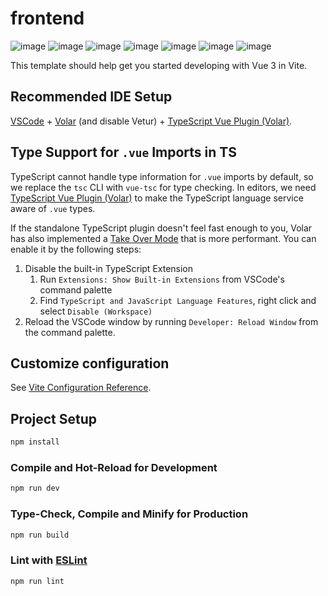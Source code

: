 # frontend
![image](https://github.com/KTH-awaken/mvk-cloudsaver-frontend/assets/100699584/9ff50bcf-0ec4-4b5c-ab37-de23996c1b93)
![image](https://github.com/KTH-awaken/mvk-cloudsaver-frontend/assets/100699584/4c710f5a-dd74-4df7-a8d0-f3f2e5a16333)
![image](https://github.com/KTH-awaken/mvk-cloudsaver-frontend/assets/100699584/2b060469-a904-43cd-aa0a-e217de6d41a0)
![image](https://github.com/KTH-awaken/mvk-cloudsaver-frontend/assets/100699584/016c4f7c-c178-4981-af83-27fab4cd0cd0)
![image](https://github.com/KTH-awaken/mvk-cloudsaver-frontend/assets/100699584/cafd4a32-dd7f-4776-97b5-fffb12491661)
![image](https://github.com/KTH-awaken/mvk-cloudsaver-frontend/assets/100699584/15cd66bb-9869-40c7-a32e-d1ecdb3c6a2d)
![image](https://github.com/KTH-awaken/mvk-cloudsaver-frontend/assets/100699584/760eaaae-d451-456d-985f-0b40bbf553b1)











This template should help get you started developing with Vue 3 in Vite.

## Recommended IDE Setup

[VSCode](https://code.visualstudio.com/) + [Volar](https://marketplace.visualstudio.com/items?itemName=Vue.volar) (and disable Vetur) + [TypeScript Vue Plugin (Volar)](https://marketplace.visualstudio.com/items?itemName=Vue.vscode-typescript-vue-plugin).

## Type Support for `.vue` Imports in TS

TypeScript cannot handle type information for `.vue` imports by default, so we replace the `tsc` CLI with `vue-tsc` for type checking. In editors, we need [TypeScript Vue Plugin (Volar)](https://marketplace.visualstudio.com/items?itemName=Vue.vscode-typescript-vue-plugin) to make the TypeScript language service aware of `.vue` types.

If the standalone TypeScript plugin doesn't feel fast enough to you, Volar has also implemented a [Take Over Mode](https://github.com/johnsoncodehk/volar/discussions/471#discussioncomment-1361669) that is more performant. You can enable it by the following steps:

1. Disable the built-in TypeScript Extension
    1) Run `Extensions: Show Built-in Extensions` from VSCode's command palette
    2) Find `TypeScript and JavaScript Language Features`, right click and select `Disable (Workspace)`
2. Reload the VSCode window by running `Developer: Reload Window` from the command palette.

## Customize configuration

See [Vite Configuration Reference](https://vitejs.dev/config/).

## Project Setup

```sh
npm install
```

### Compile and Hot-Reload for Development

```sh
npm run dev
```

### Type-Check, Compile and Minify for Production

```sh
npm run build
```

### Lint with [ESLint](https://eslint.org/)

```sh
npm run lint
```
